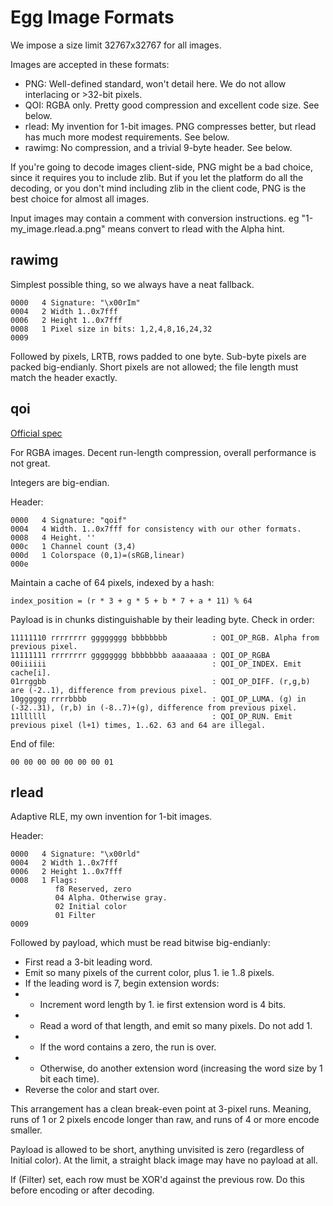 # Egg Image Formats

We impose a size limit 32767x32767 for all images.

Images are accepted in these formats:
- PNG: Well-defined standard, won't detail here. We do not allow interlacing or >32-bit pixels.
- QOI: RGBA only. Pretty good compression and excellent code size. See below.
- rlead: My invention for 1-bit images. PNG compresses better, but rlead has much more modest requirements. See below.
- rawimg: No compression, and a trivial 9-byte header. See below.

If you're going to decode images client-side, PNG might be a bad choice, since it requires you to include zlib.
But if you let the platform do all the decoding, or you don't mind including zlib in the client code, PNG is the best choice for almost all images.

Input images may contain a comment with conversion instructions.
eg "1-my_image.rlead.a.png" means convert to rlead with the Alpha hint.

## rawimg

Simplest possible thing, so we always have a neat fallback.

```
0000   4 Signature: "\x00rIm"
0004   2 Width 1..0x7fff
0006   2 Height 1..0x7fff
0008   1 Pixel size in bits: 1,2,4,8,16,24,32
0009
```

Followed by pixels, LRTB, rows padded to one byte.
Sub-byte pixels are packed big-endianly.
Short pixels are not allowed; the file length must match the header exactly.

## qoi

[Official spec](https://qoiformat.org)

For RGBA images. Decent run-length compression, overall performance is not great.

Integers are big-endian.

Header:
```
0000   4 Signature: "qoif"
0004   4 Width. 1..0x7fff for consistency with our other formats.
0008   4 Height. ''
000c   1 Channel count (3,4)
000d   1 Colorspace (0,1)=(sRGB,linear)
000e
```

Maintain a cache of 64 pixels, indexed by a hash:
```
index_position = (r * 3 + g * 5 + b * 7 + a * 11) % 64
```

Payload is in chunks distinguishable by their leading byte.
Check in order:
```
11111110 rrrrrrrr gggggggg bbbbbbbb          : QOI_OP_RGB. Alpha from previous pixel.
11111111 rrrrrrrr gggggggg bbbbbbbb aaaaaaaa : QOI_OP_RGBA
00iiiiii                                     : QOI_OP_INDEX. Emit cache[i].
01rrggbb                                     : QOI_OP_DIFF. (r,g,b) are (-2..1), difference from previous pixel.
10gggggg rrrrbbbb                            : QOI_OP_LUMA. (g) in (-32..31), (r,b) in (-8..7)+(g), difference from previous pixel.
11llllll                                     : QOI_OP_RUN. Emit previous pixel (l+1) times, 1..62. 63 and 64 are illegal.
```

End of file:
```
00 00 00 00 00 00 00 01
```

## rlead

Adaptive RLE, my own invention for 1-bit images.

Header:
```
0000   4 Signature: "\x00rld"
0004   2 Width 1..0x7fff
0006   2 Height 1..0x7fff
0008   1 Flags:
          f8 Reserved, zero
          04 Alpha. Otherwise gray.
          02 Initial color
          01 Filter
0009
```

Followed by payload, which must be read bitwise big-endianly:
 - First read a 3-bit leading word.
 - Emit so many pixels of the current color, plus 1. ie 1..8 pixels.
 - If the leading word is 7, begin extension words:
 - - Increment word length by 1. ie first extension word is 4 bits.
 - - Read a word of that length, and emit so many pixels. Do not add 1.
 - - If the word contains a zero, the run is over.
 - - Otherwise, do another extension word (increasing the word size by 1 bit each time).
 - Reverse the color and start over.
 
This arrangement has a clean break-even point at 3-pixel runs.
Meaning, runs of 1 or 2 pixels encode longer than raw, and runs of 4 or more encode smaller.
 
Payload is allowed to be short, anything unvisited is zero (regardless of Initial color).
At the limit, a straight black image may have no payload at all.
 
If (Filter) set, each row must be XOR'd against the previous row.
Do this before encoding or after decoding.
